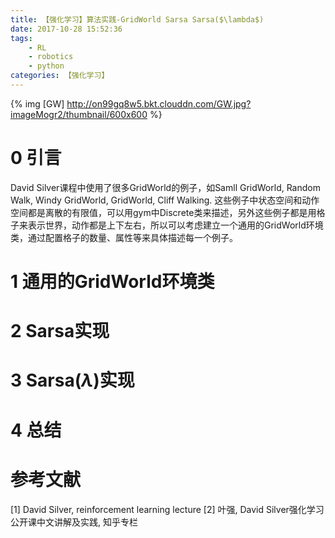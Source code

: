 ```yaml
---
title: 【强化学习】算法实践-GridWorld Sarsa Sarsa($\lambda$)
date: 2017-10-28 15:52:36
tags:
    - RL
    - robotics
    - python
categories: 【强化学习】
---
```

{% img [GW] http://on99gq8w5.bkt.clouddn.com/GW.jpg?imageMogr2/thumbnail/600x600 %}
<!--more-->

# 0 引言
David Silver课程中使用了很多GridWorld的例子，如Samll GridWorld, Random Walk, Windy GridWorld, GridWorld, Cliff Walking. 这些例子中状态空间和动作空间都是离散的有限值，可以用gym中Discrete类来描述，另外这些例子都是用格子来表示世界，动作都是上下左右，所以可以考虑建立一个通用的GridWorld环境类，通过配置格子的数量、属性等来具体描述每一个例子。

# 1 通用的GridWorld环境类


# 2 Sarsa实现

# 3 Sarsa($\lambda$)实现

# 4 总结

# 参考文献
[1] David Silver, reinforcement learning lecture
[2] 叶强, David Silver强化学习公开课中文讲解及实践, 知乎专栏
